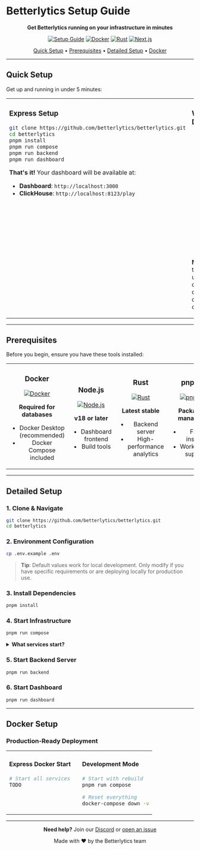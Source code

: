 # Betterlytics Setup Guide

<div align="center">

**Get Betterlytics running on your infrastructure in minutes**

[![Setup Guide](https://img.shields.io/badge/Setup-Guide-blue.svg)](SETUP.md)
[![Docker](https://img.shields.io/badge/docker-%230db7ed.svg?style=flat&logo=docker&logoColor=white)](https://www.docker.com/)
[![Rust](https://img.shields.io/badge/rust-%23000000.svg?style=flat&logo=rust&logoColor=white)](https://www.rust-lang.org/)
[![Next.js](https://img.shields.io/badge/Next.js-000000?style=flat&logo=next.js&logoColor=white)](https://nextjs.org/)

[Quick Setup](#-quick-setup) • [Prerequisites](#-prerequisites) • [Detailed Setup](#-detailed-setup) • [Docker](#-docker-setup)

</div>

---

## Quick Setup

Get up and running in under 5 minutes:

<table>
<tr>
<td width="50%" valign="top">

### Express Setup

```bash
git clone https://github.com/betterlytics/betterlytics.git
cd betterlytics
pnpm install
pnpm run compose
pnpm run backend
pnpm run dashboard
```

**That's it!** Your dashboard will be available at:

- **Dashboard**: `http://localhost:3000`
- **ClickHouse**: `http://localhost:8123/play`

</td>
<td width="50%" valign="top">

### What This Does

- **Starts Docker services** (ClickHouse, PostgreSQL)
- **Installs dependencies** for all components
- **Runs database migrations** automatically
- **Generates Prisma client** for the dashboard

**Next step**: Login to your dashboard using the login credentials defined in your dashboard/.env configuration file.

</td>
</tr>
</table>

---

## Prerequisites

Before you begin, ensure you have these tools installed:

<table>
<tr>
<td width="25%" align="center">

### Docker

[![Docker](https://img.shields.io/badge/docker-%230db7ed.svg?style=for-the-badge&logo=docker&logoColor=white)](https://www.docker.com/)

**Required for databases**

- Docker Desktop (recommended)
- Docker Compose included

</td>
<td width="25%" align="center">

### Node.js

[![Node.js](https://img.shields.io/badge/node.js-6DA55F?style=for-the-badge&logo=node.js&logoColor=white)](https://nodejs.org/)

**v18 or later**

- Dashboard frontend
- Build tools

</td>
<td width="25%" align="center">

### Rust

[![Rust](https://img.shields.io/badge/rust-%23000000.svg?style=for-the-badge&logo=rust&logoColor=white)](https://www.rust-lang.org/)

**Latest stable**

- Backend server
- High-performance analytics

</td>
<td width="25%" align="center">

### pnpm

[![pnpm](https://img.shields.io/badge/pnpm-%234a4a4a.svg?style=for-the-badge&logo=pnpm&logoColor=f69220)](https://pnpm.io/)

**Package manager**

- Fast installs
- Workspace support

</td>
</tr>
</table>

---

## Detailed Setup

### 1. Clone & Navigate

```bash
git clone https://github.com/betterlytics/betterlytics.git
cd betterlytics
```

### 2️. Environment Configuration

```bash
cp .env.example .env
```

> **Tip**: Default values work for local development. Only modify if you have specific requirements or are deploying locally for production use.

### 3️. Install Dependencies

```bash
pnpm install
```

### 4️. Start Infrastructure

```bash
pnpm run compose
```

<details>
<summary><strong>What services start?</strong></summary>

| Service        | Port       | Purpose            | Access                       |
| -------------- | ---------- | ------------------ | ---------------------------- |
| **ClickHouse** | 8123, 9000 | Analytics database | `http://localhost:8123/play` |
| **PostgreSQL** | 5432       | Dashboard database | Connection string in `.env`  |

**Data persistence**: All data is stored in `./data/` directory

</details>

### 5️. Start Backend Server

```bash
pnpm run backend
```

### 6️. Start Dashboard

```bash
pnpm run dashboard
```

---

## Docker Setup

### Production-Ready Deployment

<table>
<tr>
<td width="50%" valign="top">

#### Express Docker Start

```bash
# Start all services
TODO
```

</td>
<td width="50%" valign="top">

#### Development Mode

```bash
# Start with rebuild
pnpm run compose

# Reset everything
docker-compose down -v
```

</td>
</tr>
</table>

---

<div align="center">

**Need help?** Join our [Discord](https://discord.gg/vwqSvPn6sP) or [open an issue](https://github.com/betterlytics/betterlytics/issues)

Made with ❤️ by the Betterlytics team

</div>
